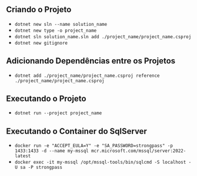 ## Criando o Projeto

* ```dotnet new sln --name solution_name```
* ```dotnet new type -o project_name```
* ```dotnet sln solution_name.sln add ./project_name/project_name.csproj```
* ```dotnet new gitignore```

## Adicionando Dependências entre os Projetos

* ```dotnet add ./project_name/project_name.csproj reference ./project_name/project_name.csproj```

## Executando o Projeto

* ```dotnet run --project project_name```

## Executando o Container do SqlServer

* ```docker run -e "ACCEPT_EULA=Y" -e "SA_PASSWORD=strongpass" -p 1433:1433 -d --name my-mssql mcr.microsoft.com/mssql/server:2022-latest```
* ```docker exec -it my-mssql /opt/mssql-tools/bin/sqlcmd -S localhost -U sa -P strongpass```